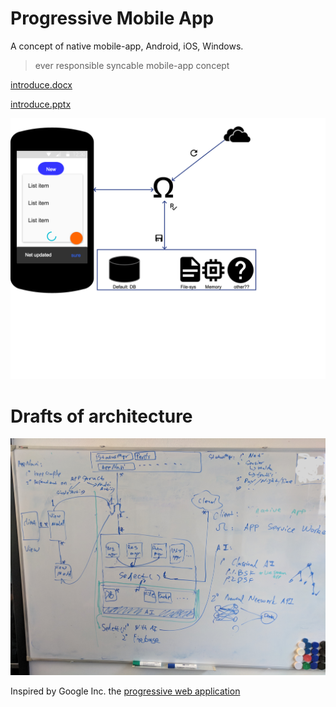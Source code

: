 # Progressive Mobile App

A concept of native mobile-app, Android, iOS, Windows.

> ever  responsible syncable mobile-app concept

[introduce.docx](introduce.docx)

[introduce.pptx](introduce.pptx)

![basic](/basic.png)

# Drafts of architecture 

![details](/draft_of_details.jpg)

Inspired by Google Inc. the [progressive web application](https://developers.google.com/web/progressive-web-apps/) 



